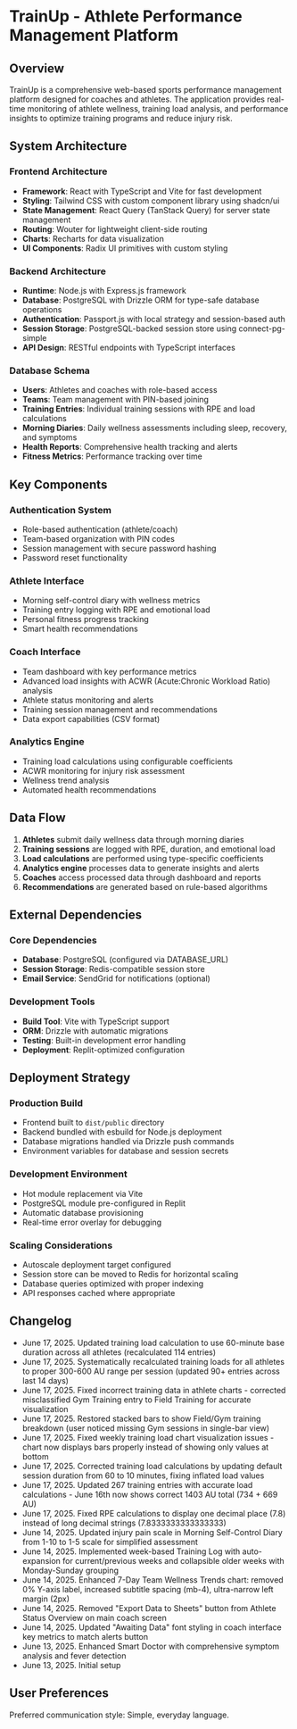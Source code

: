 # TrainUp - Athlete Performance Management Platform

## Overview

TrainUp is a comprehensive web-based sports performance management platform designed for coaches and athletes. The application provides real-time monitoring of athlete wellness, training load analysis, and performance insights to optimize training programs and reduce injury risk.

## System Architecture

### Frontend Architecture
- **Framework**: React with TypeScript and Vite for fast development
- **Styling**: Tailwind CSS with custom component library using shadcn/ui
- **State Management**: React Query (TanStack Query) for server state management
- **Routing**: Wouter for lightweight client-side routing
- **Charts**: Recharts for data visualization
- **UI Components**: Radix UI primitives with custom styling

### Backend Architecture
- **Runtime**: Node.js with Express.js framework
- **Database**: PostgreSQL with Drizzle ORM for type-safe database operations
- **Authentication**: Passport.js with local strategy and session-based auth
- **Session Storage**: PostgreSQL-backed session store using connect-pg-simple
- **API Design**: RESTful endpoints with TypeScript interfaces

### Database Schema
- **Users**: Athletes and coaches with role-based access
- **Teams**: Team management with PIN-based joining
- **Training Entries**: Individual training sessions with RPE and load calculations
- **Morning Diaries**: Daily wellness assessments including sleep, recovery, and symptoms
- **Health Reports**: Comprehensive health tracking and alerts
- **Fitness Metrics**: Performance tracking over time

## Key Components

### Authentication System
- Role-based authentication (athlete/coach)
- Team-based organization with PIN codes
- Session management with secure password hashing
- Password reset functionality

### Athlete Interface
- Morning self-control diary with wellness metrics
- Training entry logging with RPE and emotional load
- Personal fitness progress tracking
- Smart health recommendations

### Coach Interface
- Team dashboard with key performance metrics
- Advanced load insights with ACWR (Acute:Chronic Workload Ratio) analysis
- Athlete status monitoring and alerts
- Training session management and recommendations
- Data export capabilities (CSV format)

### Analytics Engine
- Training load calculations using configurable coefficients
- ACWR monitoring for injury risk assessment
- Wellness trend analysis
- Automated health recommendations

## Data Flow

1. **Athletes** submit daily wellness data through morning diaries
2. **Training sessions** are logged with RPE, duration, and emotional load
3. **Load calculations** are performed using type-specific coefficients
4. **Analytics engine** processes data to generate insights and alerts
5. **Coaches** access processed data through dashboard and reports
6. **Recommendations** are generated based on rule-based algorithms

## External Dependencies

### Core Dependencies
- **Database**: PostgreSQL (configured via DATABASE_URL)
- **Session Storage**: Redis-compatible session store
- **Email Service**: SendGrid for notifications (optional)

### Development Tools
- **Build Tool**: Vite with TypeScript support
- **ORM**: Drizzle with automatic migrations
- **Testing**: Built-in development error handling
- **Deployment**: Replit-optimized configuration

## Deployment Strategy

### Production Build
- Frontend built to `dist/public` directory
- Backend bundled with esbuild for Node.js deployment
- Database migrations handled via Drizzle push commands
- Environment variables for database and session secrets

### Development Environment
- Hot module replacement via Vite
- PostgreSQL module pre-configured in Replit
- Automatic database provisioning
- Real-time error overlay for debugging

### Scaling Considerations
- Autoscale deployment target configured
- Session store can be moved to Redis for horizontal scaling
- Database queries optimized with proper indexing
- API responses cached where appropriate

## Changelog

- June 17, 2025. Updated training load calculation to use 60-minute base duration across all athletes (recalculated 114 entries)
- June 17, 2025. Systematically recalculated training loads for all athletes to proper 300-600 AU range per session (updated 90+ entries across last 14 days)
- June 17, 2025. Fixed incorrect training data in athlete charts - corrected misclassified Gym Training entry to Field Training for accurate visualization
- June 17, 2025. Restored stacked bars to show Field/Gym training breakdown (user noticed missing Gym sessions in single-bar view)
- June 17, 2025. Fixed weekly training load chart visualization issues - chart now displays bars properly instead of showing only values at bottom
- June 17, 2025. Corrected training load calculations by updating default session duration from 60 to 10 minutes, fixing inflated load values
- June 17, 2025. Updated 267 training entries with accurate load calculations - June 16th now shows correct 1403 AU total (734 + 669 AU)
- June 17, 2025. Fixed RPE calculations to display one decimal place (7.8) instead of long decimal strings (7.8333333333333333)
- June 14, 2025. Updated injury pain scale in Morning Self-Control Diary from 1-10 to 1-5 scale for simplified assessment
- June 14, 2025. Implemented week-based Training Log with auto-expansion for current/previous weeks and collapsible older weeks with Monday-Sunday grouping
- June 14, 2025. Enhanced 7-Day Team Wellness Trends chart: removed 0% Y-axis label, increased subtitle spacing (mb-4), ultra-narrow left margin (2px)
- June 14, 2025. Removed "Export Data to Sheets" button from Athlete Status Overview on main coach screen
- June 14, 2025. Updated "Awaiting Data" font styling in coach interface key metrics to match alerts button
- June 13, 2025. Enhanced Smart Doctor with comprehensive symptom analysis and fever detection
- June 13, 2025. Initial setup

## User Preferences

Preferred communication style: Simple, everyday language.